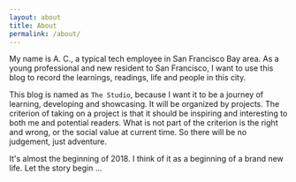 ```yaml
---
layout: about
title: About
permalink: /about/
---
```


My name is A. C., a typical tech employee in San Francisco Bay area. As a young professional and new resident to San Francisco, I want to use this blog to record the learnings, readings, life and people in this city. 

This blog is named as `The Studio`, because I want it to be a journey of learning, developing and showcasing. It will be organized by projects. The criterion of taking on a project is that it should be inspiring and interesting to both me and potential readers. What is not part of the criterion is the right and wrong, or the social value at current time. So there will be no judgement, just adventure.

It's almost the beginning of 2018. I think of it as a beginning of a brand new life. Let the story begin ... 